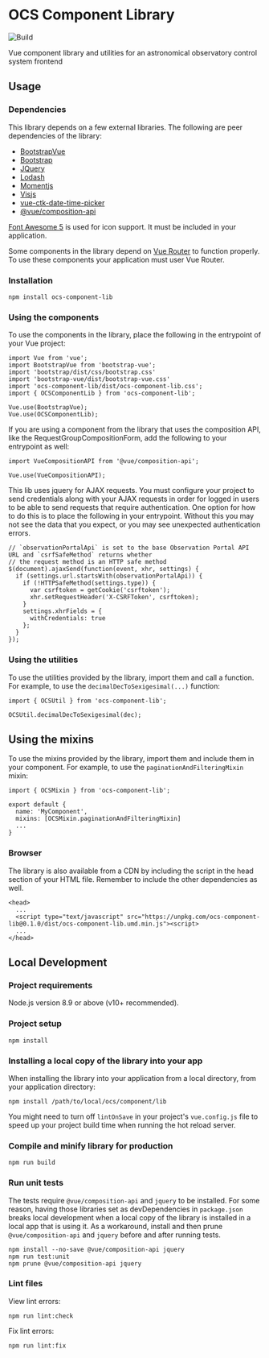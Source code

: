 # OCS Component Library
![Build](https://github.com/observatorycontrolsystem/ocs-component-lib/workflows/Build/badge.svg)

Vue component library and utilities for an astronomical observatory control system frontend

## Usage

### Dependencies
This library depends on a few external libraries. The following are peer dependencies of the library:

- [BootstrapVue](https://bootstrap-vue.org/)
- [Bootstrap](https://getbootstrap.com/)
- [JQuery](https://jquery.com/)
- [Lodash](https://lodash.com/)
- [Momentjs](https://momentjs.com/)
- [Visjs](https://visjs.org/)
- [vue-ctk-date-time-picker](https://github.com/chronotruck/vue-ctk-date-time-picker)
- [@vue/composition-api](https://github.com/vuejs/composition-api)

[Font Awesome 5](https://fontawesome.com/) is used for icon support. It must be included in your application.

Some components in the library depend on [Vue Router](https://router.vuejs.org/) to function properly. To use these components your application must user Vue Router.

### Installation
```
npm install ocs-component-lib
```

### Using the components
To use the components in the library, place the following in the entrypoint of your Vue project:

```
import Vue from 'vue';
import BootstrapVue from 'bootstrap-vue';
import 'bootstrap/dist/css/bootstrap.css'
import 'bootstrap-vue/dist/bootstrap-vue.css'
import 'ocs-component-lib/dist/ocs-component-lib.css';
import { OCSComponentLib } from 'ocs-component-lib';

Vue.use(BootstrapVue);
Vue.use(OCSComponentLib);
```

If you are using a component from the library that uses the composition API, like the RequestGroupCompositionForm, add
the following to your entrypoint as well:

```
import VueCompositionAPI from '@vue/composition-api';

Vue.use(VueCompositionAPI);
```

This lib uses jquery for AJAX requests. You must configure your project to send credentials along with your AJAX requests in order
for logged in users to be able to send requests that require authentication. One option for how to do this is to place the following
in your entrypoint. Without this you may not see the data that you expect, or you may see unexpected authentication errors.

```
// `observationPortalApi` is set to the base Observation Portal API URL and `csrfSafeMethod` returns whether
// the request method is an HTTP safe method
$(document).ajaxSend(function(event, xhr, settings) {
  if (settings.url.startsWith(observationPortalApi)) {
    if (!HTTPSafeMethod(settings.type)) {
      var csrftoken = getCookie('csrftoken');
      xhr.setRequestHeader('X-CSRFToken', csrftoken);
    }
    settings.xhrFields = {
      withCredentials: true
    };
  }
});

```

### Using the utilities
To use the utilities provided by the library, import them and call a function. For example, to
use the `decimalDecToSexigesimal(...)` function:

```
import { OCSUtil } from 'ocs-component-lib';

OCSUtil.decimalDecToSexigesimal(dec);
```

## Using the mixins
To use the mixins provided by the library, import them and include them in your component. For example, to use the
`paginationAndFilteringMixin` mixin:

```
import { OCSMixin } from 'ocs-component-lib';

export default {
  name: 'MyComponent',
  mixins: [OCSMixin.paginationAndFilteringMixin]
  ...
}
```

### Browser
The library is also available from a CDN by including the script in the head section of your HTML file. Remember to include the other dependencies as well.

```
<head>
  ...
  <script type="text/javascript" src="https://unpkg.com/ocs-component-lib@0.1.0/dist/ocs-component-lib.umd.min.js"><script>
  ...
</head>

```

## Local Development

### Project requirements
Node.js version 8.9 or above (v10+ recommended).

### Project setup
```
npm install
```

### Installing a local copy of the library into your app
When installing the library into your application from a local directory, from your application directory:
```
npm install /path/to/local/ocs/component/lib
```

You might need to turn off `lintOnSave` in your project's `vue.config.js` file to speed up your project build
time when running the hot reload server.

### Compile and minify library for production
```
npm run build
```

### Run unit tests
The tests require `@vue/composition-api` and `jquery` to be installed. For some reason, having those libraries set as devDependencies in
`package.json` breaks local development when a local copy of the library is installed in a local app that is using it. As a
workaround, install and then prune `@vue/composition-api` and `jquery` before and after running tests.

```
npm install --no-save @vue/composition-api jquery
npm run test:unit
npm prune @vue/composition-api jquery
```

### Lint files
View lint errors:
```
npm run lint:check
```

Fix lint errors:
```
npm run lint:fix
```
